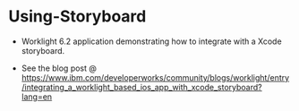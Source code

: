 Using-Storyboard
================

* Worklight 6.2 application demonstrating how to integrate with a Xcode storyboard.

* See the blog post @ https://www.ibm.com/developerworks/community/blogs/worklight/entry/integrating_a_worklight_based_ios_app_with_xcode_storyboard?lang=en

